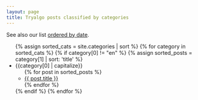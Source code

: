 ```yaml
---
layout: page
title: Tryalgo posts classified by categories
---
```


See also our list [ordered by date](..).

<ul>
{% assign sorted_cats = site.categories | sort %}
{% for category in sorted_cats %}
	{% if category[0] != "en" %}
		{% assign sorted_posts = category[1] | sort: 'title' %}
		<li>{{category[0] | capitalize}}
		<ul>
		  {% for post in sorted_posts %}
		    <li><a href="{{ site.baseurl }}{{  post.url }}">{{  post.title }}</a></li>
		  {% endfor %}
		</ul>
		</li>
	{% endif %}
{% endfor %}
</ul>


